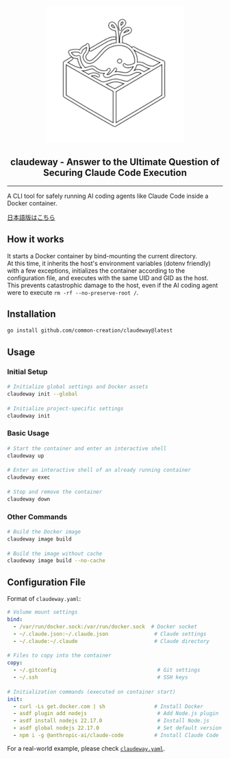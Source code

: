 <p align="center">
  <img width="320" src="./assets/claudeway_logo.png" />
</p>
<h2 align="center">
  claudeway - Answer to the Ultimate Question of Securing Claude Code Execution
</h2>

----

A CLI tool for safely running AI coding agents like Claude Code inside a Docker container.

[日本語版はこちら](README.md)

## How it works

It starts a Docker container by bind-mounting the current directory.  
At this time, it inherits the host's environment variables (dotenv friendly) with a few exceptions, initializes the container according to the configuration file, and executes with the same UID and GID as the host.  
This prevents catastrophic damage to the host, even if the AI coding agent were to execute `rm -rf --no-preserve-root /`.

## Installation

```bash
go install github.com/common-creation/claudeway@latest
```

## Usage

### Initial Setup

```bash
# Initialize global settings and Docker assets
claudeway init --global

# Initialize project-specific settings
claudeway init
```

### Basic Usage

```bash
# Start the container and enter an interactive shell
claudeway up

# Enter an interactive shell of an already running container
claudeway exec

# Stop and remove the container
claudeway down
```

### Other Commands

```bash
# Build the Docker image
claudeway image build

# Build the image without cache
claudeway image build --no-cache
```

## Configuration File

Format of `claudeway.yaml`:

```yaml
# Volume mount settings
bind:
  - /var/run/docker.sock:/var/run/docker.sock  # Docker socket
  - ~/.claude.json:~/.claude.json               # Claude settings
  - ~/.claude:~/.claude                         # Claude directory

# Files to copy into the container
copy:
  - ~/.gitconfig                                 # Git settings
  - ~/.ssh                                       # SSH keys

# Initialization commands (executed on container start)
init:
  - curl -Ls get.docker.com | sh                # Install Docker
  - asdf plugin add nodejs                       # Add Node.js plugin
  - asdf install nodejs 22.17.0                  # Install Node.js
  - asdf global nodejs 22.17.0                   # Set default version
  - npm i -g @anthropic-ai/claude-code          # Install Claude Code
```

For a real-world example, please check [`claudeway.yaml`](./claudeway.yaml).
